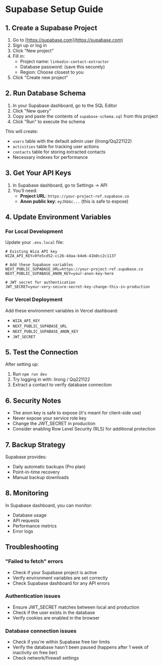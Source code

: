 # Supabase Setup Guide

## 1. Create a Supabase Project

1. Go to [https://supabase.com](https://supabase.com)
2. Sign up or log in
3. Click "New project"
4. Fill in:
   - Project name: `linkedin-contact-extractor`
   - Database password: (save this securely)
   - Region: Choose closest to you
5. Click "Create new project"

## 2. Run Database Schema

1. In your Supabase dashboard, go to the SQL Editor
2. Click "New query"
3. Copy and paste the contents of `supabase-schema.sql` from this project
4. Click "Run" to execute the schema

This will create:
- `users` table with the default admin user (lirong/Qq221122)
- `activities` table for tracking user actions
- `contacts` table for storing extracted contacts
- Necessary indexes for performance

## 3. Get Your API Keys

1. In Supabase dashboard, go to Settings → API
2. You'll need:
   - **Project URL**: `https://your-project-ref.supabase.co`
   - **Anon public key**: `eyJhbGc...` (this is safe to expose)

## 4. Update Environment Variables

### For Local Development

Update your `.env.local` file:
```env
# Existing Wiza API key
WIZA_API_KEY=9fe5cd52-cc26-4daa-b4e6-41b0cc2c1137

# Add these Supabase variables
NEXT_PUBLIC_SUPABASE_URL=https://your-project-ref.supabase.co
NEXT_PUBLIC_SUPABASE_ANON_KEY=your-anon-key-here

# JWT secret for authentication
JWT_SECRET=your-very-secure-secret-key-change-this-in-production
```

### For Vercel Deployment

Add these environment variables in Vercel dashboard:
- `WIZA_API_KEY`
- `NEXT_PUBLIC_SUPABASE_URL`
- `NEXT_PUBLIC_SUPABASE_ANON_KEY`
- `JWT_SECRET`

## 5. Test the Connection

After setting up:
1. Run `npm run dev`
2. Try logging in with: lirong / Qq221122
3. Extract a contact to verify database connection

## 6. Security Notes

- The anon key is safe to expose (it's meant for client-side use)
- Never expose your service role key
- Change the JWT_SECRET in production
- Consider enabling Row Level Security (RLS) for additional protection

## 7. Backup Strategy

Supabase provides:
- Daily automatic backups (Pro plan)
- Point-in-time recovery
- Manual backup downloads

## 8. Monitoring

In Supabase dashboard, you can monitor:
- Database usage
- API requests
- Performance metrics
- Error logs

## Troubleshooting

### "Failed to fetch" errors
- Check if your Supabase project is active
- Verify environment variables are set correctly
- Check Supabase dashboard for any API errors

### Authentication issues
- Ensure JWT_SECRET matches between local and production
- Check if the user exists in the database
- Verify cookies are enabled in the browser

### Database connection issues
- Check if you're within Supabase free tier limits
- Verify the database hasn't been paused (happens after 1 week of inactivity on free tier)
- Check network/firewall settings 